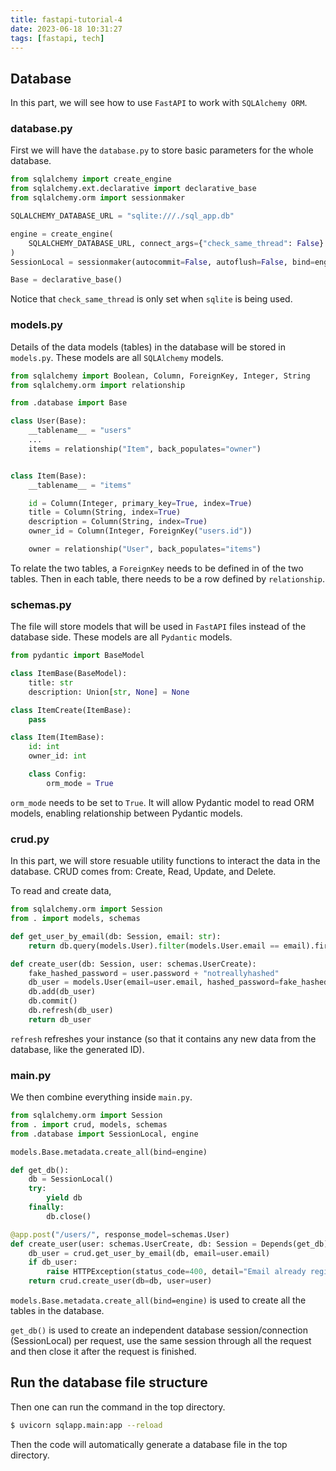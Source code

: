 ```yaml
---
title: fastapi-tutorial-4
date: 2023-06-18 10:31:27
tags: [fastapi, tech]
---
```


## Database

In this part, we will see how to use `FastAPI` to work with `SQLAlchemy ORM`. 

### database.py
First we will have the `database.py` to store basic parameters for the whole database.

``` python
from sqlalchemy import create_engine
from sqlalchemy.ext.declarative import declarative_base
from sqlalchemy.orm import sessionmaker

SQLALCHEMY_DATABASE_URL = "sqlite:///./sql_app.db"

engine = create_engine(
    SQLALCHEMY_DATABASE_URL, connect_args={"check_same_thread": False}
)
SessionLocal = sessionmaker(autocommit=False, autoflush=False, bind=engine)

Base = declarative_base()
```

Notice that `check_same_thread` is only set when `sqlite` is being used.


### models.py

Details of the data models (tables) in the database will be stored in `models.py`. These models are all `SQLAlchemy` models.

``` python
from sqlalchemy import Boolean, Column, ForeignKey, Integer, String
from sqlalchemy.orm import relationship

from .database import Base

class User(Base):
    __tablename__ = "users"
    ...
    items = relationship("Item", back_populates="owner")


class Item(Base):
    __tablename__ = "items"

    id = Column(Integer, primary_key=True, index=True)
    title = Column(String, index=True)
    description = Column(String, index=True)
    owner_id = Column(Integer, ForeignKey("users.id"))

    owner = relationship("User", back_populates="items")
```

To relate the two tables, a `ForeignKey` needs to be defined in of the two tables. Then in each table, there needs to be a row defined by `relationship`.

### schemas.py

The file will store models that will be used in `FastAPI` files instead of the database side. These models are all `Pydantic` models.

``` python
from pydantic import BaseModel

class ItemBase(BaseModel):
    title: str
    description: Union[str, None] = None

class ItemCreate(ItemBase):
    pass

class Item(ItemBase):
    id: int
    owner_id: int

    class Config:
        orm_mode = True
```

`orm_mode` needs to be set to `True`. It will allow Pydantic model to read ORM models, enabling relationship between Pydantic models.

### crud.py

In this part, we will store resuable utility functions to interact the data in the database. CRUD comes from: Create, Read, Update, and Delete.

To read and create data,

``` python
from sqlalchemy.orm import Session
from . import models, schemas

def get_user_by_email(db: Session, email: str):
    return db.query(models.User).filter(models.User.email == email).first()

def create_user(db: Session, user: schemas.UserCreate):
    fake_hashed_password = user.password + "notreallyhashed"
    db_user = models.User(email=user.email, hashed_password=fake_hashed_password)
    db.add(db_user)
    db.commit()
    db.refresh(db_user)
    return db_user
```

`refresh` refreshes your instance (so that it contains any new data from the database, like the generated ID).


### main.py

We then combine everything inside `main.py`.

``` python
from sqlalchemy.orm import Session
from . import crud, models, schemas
from .database import SessionLocal, engine

models.Base.metadata.create_all(bind=engine)

def get_db():
    db = SessionLocal()
    try:
        yield db
    finally:
        db.close()

@app.post("/users/", response_model=schemas.User)
def create_user(user: schemas.UserCreate, db: Session = Depends(get_db)):
    db_user = crud.get_user_by_email(db, email=user.email)
    if db_user:
        raise HTTPException(status_code=400, detail="Email already registered")
    return crud.create_user(db=db, user=user)
```

`models.Base.metadata.create_all(bind=engine)` is used to create all the tables in the database. 

`get_db()` is used to create an independent database session/connection (SessionLocal) per request, use the same session through all the request and then close it after the request is finished.


## Run the database file structure

Then one can run the command in the top directory.

``` bash
$ uvicorn sqlapp.main:app --reload
```

Then the code will automatically generate a database file in the top directory.